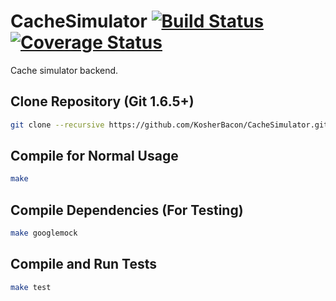 # CacheSimulator [![Build Status](https://travis-ci.org/KosherBacon/CacheSimulator.svg?branch=reimplementation)](https://travis-ci.org/KosherBacon/CacheSimulator) [![Coverage Status](https://coveralls.io/repos/github/KosherBacon/CacheSimulator/badge.svg?branch=reimplementation)](https://coveralls.io/github/KosherBacon/CacheSimulator?branch=reimplementation)
Cache simulator backend.

## Clone Repository (Git 1.6.5+)
```bash
git clone --recursive https://github.com/KosherBacon/CacheSimulator.git
```

## Compile for Normal Usage
```bash
make
```

## Compile Dependencies (For Testing)
```bash
make googlemock
```

## Compile and Run Tests
```bash
make test
```